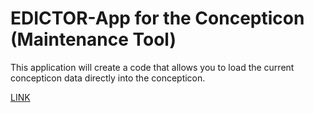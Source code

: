 # EDICTOR-App for the Concepticon (Maintenance Tool)

This application will create a code that allows you to load the current concepticon data directly into the concepticon. 

[LINK](http://localhost/www/lingulist.de/edictor/?file=concepticon.tsv&basics=CONCEPTLIST|CONCEPT|CONCEPTID|DEFINITION|OMEGAWIKI|RELATIONS&formatter=CONCEPTID)
